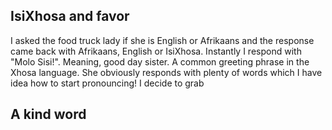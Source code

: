 ## IsiXhosa and favor
I asked the food truck lady if she is English or Afrikaans and the response came back with Afrikaans, English or IsiXhosa. Instantly I respond with "Molo Sisi!". Meaning, good day sister. A common greeting phrase in the Xhosa language. She obviously responds with plenty of words which I have idea how to start pronouncing! I decide to grab 

## A kind word